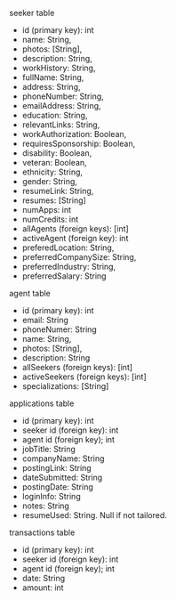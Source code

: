 seeker table

- id (primary key): int
- name: String,
- photos: [String],
- description: String,
- workHistory: String,
- fullName: String,
- address: String,
- phoneNumber: String,
- emailAddress: String,
- education: String,
- relevantLinks: String,
- workAuthorization: Boolean,
- requiresSponsorship: Boolean,
- disability: Boolean,
- veteran: Boolean,
- ethnicity: String,
- gender: String,
- resumeLink: String,
- resumes: [String]
- numApps: int
- numCredits: int
- allAgents (foreign keys): [int]
- activeAgent (foreign key): int
- preferedLocation: String,
- preferredCompanySize: String,
- preferredIndustry: String,
- preferredSalary: String

agent table

- id (primary key): int
- email: String
- phoneNumer: String
- name: String,
- photos: [String],
- description: String
- allSeekers (foreign keys): [int]
- activeSeekers (foreign keys): [int]
- specializations: [String]

applications table

- id (primary key): int
- seeker id (foreign key): int
- agent id (foreign key); int
- jobTitle: String
- companyName: String
- postingLink: String
- dateSubmitted: String
- postingDate: String
- loginInfo: String
- notes: String
- resumeUsed: String. Null if not tailored.

transactions table

- id (primary key): int
- seeker id (foreign key): int
- agent id (foreign key); int
- date: String
- amount: int
